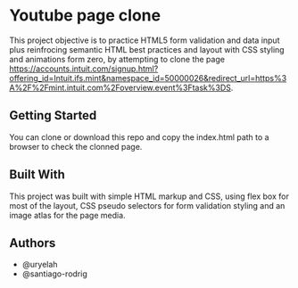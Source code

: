 # Youtube page clone

This project objective is to practice HTML5 form validation and data input plus reinfrocing semantic HTML best practices and layout with CSS styling and animations form zero, by attempting to clone the page https://accounts.intuit.com/signup.html?offering_id=Intuit.ifs.mint&namespace_id=50000026&redirect_url=https%3A%2F%2Fmint.intuit.com%2Foverview.event%3Ftask%3DS.

## Getting Started

You can clone or download this repo and copy the index.html path to a browser to check the clonned page.

## Built With

This project was built with simple HTML markup and CSS, using flex box for most of the layout, CSS pseudo selectors for form validation styling and an image atlas for the page media.

## Authors

* @uryelah
* @santiago-rodrig
 